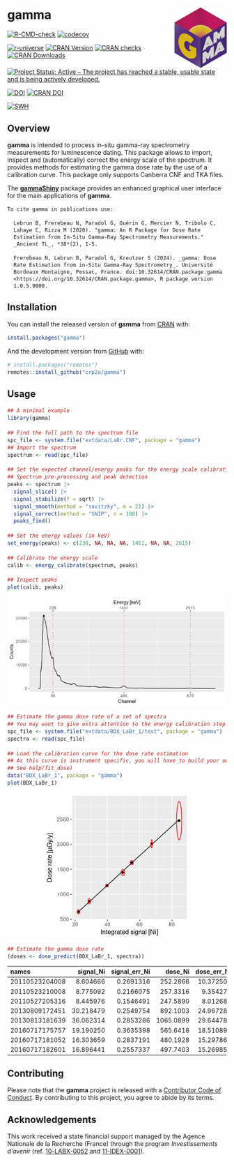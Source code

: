 
<!-- README.md is generated from README.Rmd. Please edit that file -->

# gamma <img width=120px src="man/figures/logo.png" align="right" />

<!-- badges: start -->

[![R-CMD-check](https://github.com/crp2a/gamma/actions/workflows/R-CMD-check.yaml/badge.svg)](https://github.com/crp2a/gamma/actions/workflows/R-CMD-check.yaml)
[![codecov](https://codecov.io/gh/crp2a/gamma/branch/master/graph/badge.svg)](https://app.codecov.io/gh/crp2a/gamma)

<a href="https://crp2a.r-universe.dev" class="pkgdown-devel"><img
src="https://crp2a.r-universe.dev/badges/gamma" alt="r-universe" /></a>
<a href="https://cran.r-project.org/package=gamma"
class="pkgdown-release"><img
src="https://www.r-pkg.org/badges/version/gamma"
alt="CRAN Version" /></a>
<a href="https://cran.r-project.org/web/checks/check_results_gamma.html"
class="pkgdown-release"><img
src="https://badges.cranchecks.info/worst/gamma.svg"
alt="CRAN checks" /></a>
<a href="https://cran.r-project.org/package=gamma"
class="pkgdown-release"><img
src="https://cranlogs.r-pkg.org/badges/gamma"
alt="CRAN Downloads" /></a>

[![Project Status: Active – The project has reached a stable, usable
state and is being actively
developed.](https://www.repostatus.org/badges/latest/active.svg)](https://www.repostatus.org/#active)

[![DOI](https://zenodo.org/badge/DOI/10.5281/zenodo.2652393.svg)](https://doi.org/10.5281/zenodo.2652393)
[![CRAN
DOI](https://img.shields.io/badge/DOI-10.32614/CRAN.package.gamma-1f57b6?style=flat&link=https://doi.org/10.32614/CRAN.package.gamma)](https://doi.org/10.32614/CRAN.package.gamma)

[![SWH](https://archive.softwareheritage.org/badge/swh:1:dir:459ecf47c4c0bb768732bd56c5c245ddab0d33f9/)](https://archive.softwareheritage.org/swh:1:dir:459ecf47c4c0bb768732bd56c5c245ddab0d33f9;origin=https://github.com/crp2a/gamma;visit=swh:1:snp:10e6be6e5cbe735b58c45abbcbabf20b93019e9c;anchor=swh:1:rev:1b3baf8821267ed656d780ae154d347769141d0c/)
<!-- badges: end -->

## Overview

**gamma** is intended to process in-situ gamma-ray spectrometry
measurements for luminescence dating. This package allows to import,
inspect and (automatically) correct the energy scale of the spectrum. It
provides methods for estimating the gamma dose rate by the use of a
calibration curve. This package only supports Canberra CNF and TKA
files.

The [**gammaShiny**](https://github.com/crp2a/gammaShiny) package
provides an enhanced graphical user interface for the main applications
of **gamma**.

    To cite gamma in publications use:

      Lebrun B, Frerebeau N, Paradol G, Guérin G, Mercier N, Tribolo C,
      Lahaye C, Rizza M (2020). "gamma: An R Package for Dose Rate
      Estimation from In-Situ Gamma-Ray Spectrometry Measurements."
      _Ancient TL_, *38*(2), 1-5.

      Frerebeau N, Lebrun B, Paradol G, Kreutzer S (2024). _gamma: Dose
      Rate Estimation from in-Situ Gamma-Ray Spectrometry_. Université
      Bordeaux Montaigne, Pessac, France. doi:10.32614/CRAN.package.gamma
      <https://doi.org/10.32614/CRAN.package.gamma>, R package version
      1.0.5.9000.

## Installation

You can install the released version of **gamma** from
[CRAN](https://CRAN.R-project.org) with:

``` r
install.packages("gamma")
```

And the development version from [GitHub](https://github.com/) with:

``` r
# install.packages("remotes")
remotes::install_github("crp2a/gamma")
```

## Usage

``` r
## A minimal example
library(gamma)

## Find the full path to the spectrum file
spc_file <- system.file("extdata/LaBr.CNF", package = "gamma")
## Import the spectrum
spectrum <- read(spc_file)

## Set the expected channel/energy peaks for the energy scale calibration
## Spectrum pre-processing and peak detection
peaks <- spectrum |>
  signal_slice() |>
  signal_stabilize(f = sqrt) |>
  signal_smooth(method = "savitzky", m = 21) |>
  signal_correct(method = "SNIP", n = 100) |>
  peaks_find()

## Set the energy values (in keV)
set_energy(peaks) <- c(238, NA, NA, NA, 1461, NA, NA, 2615)

## Calibrate the energy scale
calib <- energy_calibrate(spectrum, peaks)

## Inspect peaks
plot(calib, peaks)
```

<img src="man/figures/README-usage-1.png" style="display: block; margin: auto;" />

``` r
## Estimate the gamma dose rate of a set of spectra
## You may want to give extra attention to the energy calibration step
spc_file <- system.file("extdata/BDX_LaBr_1/test", package = "gamma")
spectra <- read(spc_file)

## Load the calibration curve for the dose rate estimation
## As this curve is instrument specific, you will have to build your own
## See help(fit_dose)
data("BDX_LaBr_1", package = "gamma")
plot(BDX_LaBr_1)
```

<img src="man/figures/README-calib-1.png" style="display: block; margin: auto;" />

``` r
## Estimate the gamma dose rate
(doses <- dose_predict(BDX_LaBr_1, spectra))
```

| names          | signal_Ni | signal_err_Ni |   dose_Ni | dose_err_Ni | signal_NiEi | signal_err_NiEi | dose_NiEi | dose_err_NiEi | dose_final | dose_err_final |
|:---------------|----------:|--------------:|----------:|------------:|------------:|----------------:|----------:|--------------:|-----------:|---------------:|
| 20110523204008 |  8.604666 |     0.2691316 |  252.2866 |   10.372500 |    7626.493 |        8.747617 |  220.6747 |      5.495079 |   236.4806 |      11.366900 |
| 20110523210008 |  8.775092 |     0.2166075 |  257.3316 |    9.354274 |    7577.302 |        7.021326 |  219.1303 |      5.454610 |   238.2309 |      10.495729 |
| 20110527205316 |  8.445976 |     0.1546491 |  247.5890 |    8.012680 |    7064.449 |        5.009961 |  203.0288 |      5.052359 |   225.3089 |       9.198048 |
| 20130809172451 | 30.218479 |     0.2549754 |  892.1003 |   24.967288 |   27667.473 |        8.089989 |  849.8817 |     21.142124 |   870.9910 |      32.614162 |
| 20130813181639 | 36.062314 |     0.2853286 | 1065.0899 |   29.644785 |   33243.050 |        9.028097 | 1024.9325 |     25.496544 |  1045.0112 |      39.010062 |
| 20160717175757 | 19.190250 |     0.3635398 |  565.6418 |   18.510895 |   16419.873 |       11.495584 |  496.7518 |     12.361511 |   531.1968 |      21.838611 |
| 20160717181052 | 16.303659 |     0.2837191 |  480.1928 |   15.297869 |   14033.831 |        9.033011 |  421.8396 |     10.496701 |   451.0162 |      18.231817 |
| 20160717182601 | 16.896441 |     0.2557337 |  497.7403 |   15.269850 |   14493.495 |        8.131459 |  436.2712 |     10.854933 |   467.0058 |      18.446627 |

## Contributing

Please note that the **gamma** project is released with a [Contributor
Code of
Conduct](https://github.com/crp2a/gamma/blob/master/.github/CODE_OF_CONDUCT.md).
By contributing to this project, you agree to abide by its terms.

## Acknowledgements

This work received a state financial support managed by the Agence
Nationale de la Recherche (France) through the program *Investissements
d’avenir* (ref. [10-LABX-0052](https://lascarbx.labex.u-bordeaux.fr) and
[11-IDEX-0001](https://www.univ-amu.fr/amidex)).
